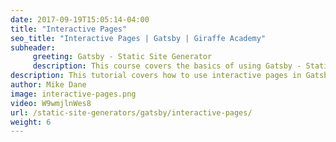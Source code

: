 ```yaml
---
date: 2017-09-19T15:05:14-04:00
title: "Interactive Pages"
seo_title: "Interactive Pages | Gatsby | Giraffe Academy"
subheader:
     greeting: Gatsby - Static Site Generator
     description: This course covers the basics of using Gatsby - Static Site Generator. Work your way through the videos and we'll teach you everything you need to know to create a professional and scalable website or blog!
description: This tutorial covers how to use interactive pages in Gatsby -  Static Site Generator.
author: Mike Dane
image: interactive-pages.png
video: W9wmjlnWes8
url: /static-site-generators/gatsby/interactive-pages/
weight: 6
---
```

